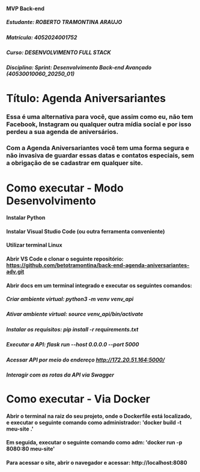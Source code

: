 #### MVP Back-end
##### Estudante: ROBERTO TRAMONTINA ARAUJO
##### Matrícula: 4052024001752
##### Curso: DESENVOLVIMENTO FULL STACK
##### Disciplina: Sprint: Desenvolvimento Back-end Avançado (40530010060_20250_01)
# Título: Agenda Aniversariantes 
### Essa é uma alternativa para você, que assim como eu, não tem Facebook, Instagram ou qualquer outra mídia social e por isso perdeu a sua agenda de aniversários. 
### Com a Agenda Aniversariantes você tem uma forma segura e não invasiva de guardar essas datas e contatos especiais, sem a obrigação de se cadastrar em qualquer site.  

# Como executar - Modo Desenvolvimento
#### Instalar Python
#### Instalar Visual Studio Code (ou outra ferramenta conveniente)
#### Utilizar terminal Linux
#### Abrir VS Code e clonar o seguinte repositório: https://github.com/betotramontina/back-end-agenda-aniversariantes-adv.git  
#### Abrir docs em um terminal integrado e executar os seguintes comandos:
##### Criar ambiente virtual: python3 -m venv venv_api
##### Ativar ambiente virtual: source venv_api/bin/activate
##### Instalar os requisitos: pip install -r requirements.txt
##### Executar a API: flask run --host 0.0.0.0 --port 5000
##### Acessar API por meio do endereço http://172.20.51.164:5000/ 
##### Interagir com as rotas da API via Swagger

# Como executar - Via Docker
#### Abrir o terminal na raiz do seu projeto, onde o Dockerfile está localizado, e executar o seguinte comando como administrador: 'docker build -t meu-site .'
#### Em seguida, executar o seguinte comando como adm: 'docker run -p 8080:80 meu-site'
#### Para acessar o site, abrir o navegador e acessar: http://localhost:8080
